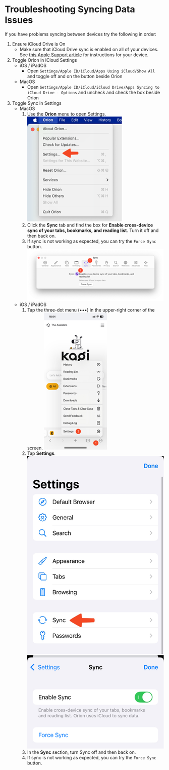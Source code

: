 # Troubleshooting Syncing Data Issues

If you have problems syncing between devices try the following in order:

1. Ensure iCloud Drive is On
    - Make sure that iCloud Drive sync is enabled on all of your devices. See [this Apple Support article](https://support.apple.com/en-us/HT204025) for instructions for your device.
1. Toggle Orion in iCloud Settings
    - iOS / iPadOS
        - Open `Settings/Apple ID/iCloud/Apps Using iCloud/Show All` and toggle off and on the button beside Orion
    - MacOS
        - Open `Settings/Apple ID/iCloud/iCloud Drive/Apps Syncing to iCloud Drive - Options` and uncheck and check the box beside Orion
1. Toggle Sync in Settings
    - MacOS
        1. Use the **Orion** menu to open Settings.
        <img src="../../features/media/macos_orion_settings_menu.png" width="300" alt="Open Orion Settings"><br />
        1. Click the **Sync** tab and find the box for **Enable cross-device sync of your tabs, bookmarks, and reading list**. Turn it off and then back on.
		2. If sync is not working as expected, you can try the `Force Sync` button.
        <img src="../../features/media/macos_orion_sync_tab.png" width="500" alt="Orion Sync Tab"><br />
    - iOS / iPadOS
        1. Tap the three-dot menu (•••) in the upper-right corner of the screen.
        <img src="../../getting-started/media/ios_settings.png" width="200" alt="iOS Settings"><br />
        1. Tap **Settings**.
        <img src="./../media/ios_sync_settings.jpeg" width="500" alt="iOS Orion Sync Settings"><br />
		<img src="./../media/ios_sync_settings2.jpg" width="500" alt="iOS Orion Sync Settings"><br />
        1. In the **Sync** section, turn Sync off and then back on.
		2. If sync is not working as expected, you can try the `Force Sync` button.
